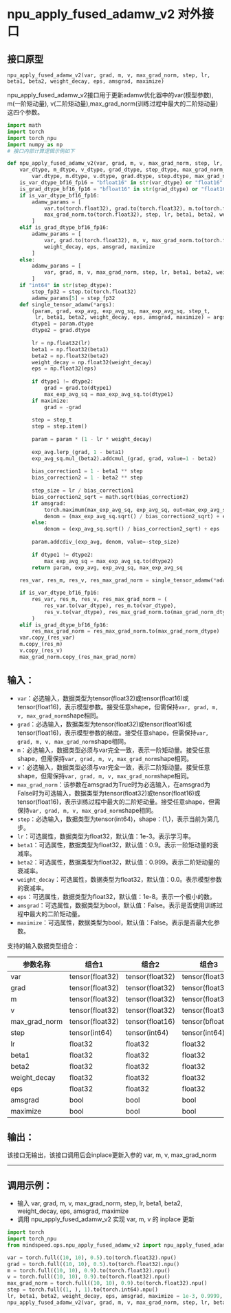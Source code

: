 # npu_apply_fused_adamw_v2 对外接口

## 接口原型
```
npu_apply_fused_adamw_v2(var, grad, m, v, max_grad_norm, step, lr, beta1, beta2, weight_decay, eps, amsgrad, maximize)
```
npu_apply_fused_adamw_v2接口用于更新adamw优化器中的var(模型参数), m(一阶矩动量), v(二阶矩动量),max_grad_norm(训练过程中最大的二阶矩动量)这四个参数。<br>

```python
import math
import torch
import torch_npu
import numpy as np
# 接口内部计算逻辑示例如下  

def npu_apply_fused_adamw_v2(var, grad, m, v, max_grad_norm, step, lr, beta1, beta2, weight_decay, eps, amsgrad, maximize):
    var_dtype, m_dtype, v_dtype, grad_dtype, step_dtype, max_grad_norm_dtype = \
        var.dtype, m.dtype, v.dtype, grad.dtype, step.dtype, max_grad_norm.dtype
    is_var_dtype_bf16_fp16 = "bfloat16" in str(var_dtype) or "float16" in str(var_dtype)
    is_grad_dtype_bf16_fp16 = "bfloat16" in str(grad_dtype) or "float16" in str(grad_dtype)
    if is_var_dtype_bf16_fp16:
        adamw_params = [
            var.to(torch.float32), grad.to(torch.float32), m.to(torch.float32), v.to(torch.float32),
            max_grad_norm.to(torch.float32), step, lr, beta1, beta2, weight_decay, eps, amsgrad, maximize
        ]
    elif is_grad_dtype_bf16_fp16:
        adamw_params = [
            var, grad.to(torch.float32), m, v, max_grad_norm.to(torch.float32), step, lr, beta1, beta2,
            weight_decay, eps, amsgrad, maximize
        ]
    else:
        adamw_params = [
            var, grad, m, v, max_grad_norm, step, lr, beta1, beta2, weight_decay, eps, amsgrad, maximize
        ]
    if "int64" in str(step_dtype):
        step_fp32 = step.to(torch.float32)
        adamw_params[5] = step_fp32
    def single_tensor_adamw(*args):
        (param, grad, exp_avg, exp_avg_sq, max_exp_avg_sq, step_t,
         lr, beta1, beta2, weight_decay, eps, amsgrad, maximize) = args
        dtype1 = param.dtype
        dtype2 = grad.dtype
    
        lr = np.float32(lr)
        beta1 = np.float32(beta1)
        beta2 = np.float32(beta2)
        weight_decay = np.float32(weight_decay)
        eps = np.float32(eps)
    
        if dtype1 != dtype2:
            grad = grad.to(dtype1)
            max_exp_avg_sq = max_exp_avg_sq.to(dtype1)
        if maximize:
            grad = -grad
    
        step = step_t
        step = step.item()
    
        param = param * (1 - lr * weight_decay)
    
        exp_avg.lerp_(grad, 1 - beta1)
        exp_avg_sq.mul_(beta2).addcmul_(grad, grad, value=1 - beta2)
    
        bias_correction1 = 1 - beta1 ** step
        bias_correction2 = 1 - beta2 ** step
    
        step_size = lr / bias_correction1
        bias_correction2_sqrt = math.sqrt(bias_correction2)
        if amsgrad:
            torch.maximum(max_exp_avg_sq, exp_avg_sq, out=max_exp_avg_sq)
            denom = (max_exp_avg_sq.sqrt() / bias_correction2_sqrt) + eps
        else:
            denom = (exp_avg_sq.sqrt() / bias_correction2_sqrt) + eps
    
        param.addcdiv_(exp_avg, denom, value=-step_size)
    
        if dtype1 != dtype2:
            max_exp_avg_sq = max_exp_avg_sq.to(dtype2)
        return param, exp_avg, exp_avg_sq, max_exp_avg_sq
    
    res_var, res_m, res_v, res_max_grad_norm = single_tensor_adamw(*adamw_params)

    if is_var_dtype_bf16_fp16:
        res_var, res_m, res_v, res_max_grad_norm = (
            res_var.to(var_dtype), res_m.to(var_dtype),
            res_v.to(var_dtype), res_max_grad_norm.to(max_grad_norm_dtype)
        )
    elif is_grad_dtype_bf16_fp16:
        res_max_grad_norm = res_max_grad_norm.to(max_grad_norm_dtype)
    var.copy_(res_var)
    m.copy_(res_m)
    v.copy_(res_v)
    max_grad_norm.copy_(res_max_grad_norm)
```

## 输入：
- `var`：必选输入，数据类型为tensor(float32)或tensor(float16)或tensor(float16)，表示模型参数。接受任意shape，但需保持`var, grad, m, v, max_grad_norm`shape相同。
- `grad`：必选输入，数据类型为tensor(float32)或tensor(float16)或tensor(float16)，表示模型参数的梯度。接受任意shape，但需保持`var, grad, m, v, max_grad_norm`shape相同。
- `m`：必选输入，数据类型必须与var完全一致，表示一阶矩动量。接受任意shape，但需保持`var, grad, m, v, max_grad_norm`shape相同。
- `v`：必选输入，数据类型必须与var完全一致，表示二阶矩动量。接受任意shape，但需保持`var, grad, m, v, max_grad_norm`shape相同。
- `max_grad_norm`：该参数在amsgrad为True时为必选输入，在amsgrad为False时为可选输入，数据类型为tensor(float32)或tensor(float16)或tensor(float16)，表示训练过程中最大的二阶矩动量。接受任意shape，但需保持`var, grad, m, v, max_grad_norm`shape相同。
- `step`：必选输入，数据类型为tensor(int64)，shape：(1,)，表示当前为第几步。
- `lr`：可选属性，数据类型为float32，默认值：1e-3。表示学习率。
- `beta1`：可选属性，数据类型为float32，默认值：0.9。表示一阶矩动量的衰减率。
- `beta2`：可选属性，数据类型为float32，默认值：0.999。表示二阶矩动量的衰减率。
- `weight_decay`：可选属性，数据类型为float32，默认值：0.0。表示模型参数的衰减率。
- `eps`：可选属性，数据类型为float32，默认值：1e-8。表示一个极小的数。
- `amsgrad`：可选属性，数据类型为bool，默认值：False。表示是否使用训练过程中最大的二阶矩动量。
- `maximize`：可选属性，数据类型为bool，默认值：False。表示是否最大化参数。


支持的输入数据类型组合：

| 参数名称          | 组合1             | 组合2             | 组合3              | 组合4             | 组合5             | 组合6              | 组合7              | 组合8              | 组合9              | 组合10            | 组合11            | 组合12             | 组合13            | 组合14            | 组合15             | 组合16             | 组合17             | 组合18             | 组合19             | 组合20             | 组合21             | 组合22             | 组合23             | 组合24             | 组合25             | 组合26             | 组合27             |
|---------------|-----------------|-----------------|------------------|-----------------|-----------------|------------------|------------------|------------------|------------------|-----------------|-----------------|------------------|-----------------|-----------------|------------------|------------------|------------------|------------------|------------------|------------------|------------------|------------------|------------------|------------------|------------------|------------------|------------------|
| var           | tensor(float32) | tensor(float32) | tensor(float32)  | tensor(float32) | tensor(float32) | tensor(float32)  | tensor(float32)  | tensor(float32)  | tensor(float32)  | tensor(float16) | tensor(float16) | tensor(float16)  | tensor(float16) | tensor(float16) | tensor(float16)  | tensor(float16)  | tensor(float16)  | tensor(float16)  | tensor(bfloat16) | tensor(bfloat16) | tensor(bfloat16) | tensor(bfloat16) | tensor(bfloat16) | tensor(bfloat16) | tensor(bfloat16) | tensor(bfloat16) | tensor(bfloat16) |
| grad          | tensor(float32) | tensor(float32) | tensor(float32)  | tensor(float16) | tensor(float16) | tensor(float16)  | tensor(bfloat16) | tensor(bfloat16) | tensor(bfloat16) | tensor(float32) | tensor(float32) | tensor(float32)  | tensor(float16) | tensor(float16) | tensor(float16)  | tensor(bfloat16) | tensor(bfloat16) | tensor(bfloat16) | tensor(float32)  | tensor(float32)  | tensor(float32)  | tensor(float16)  | tensor(float16)  | tensor(float16)  | tensor(bfloat16) | tensor(bfloat16) | tensor(bfloat16) |
| m             | tensor(float32) | tensor(float32) | tensor(float32)  | tensor(float32) | tensor(float32) | tensor(float32)  | tensor(float32)  | tensor(float32)  | tensor(float32)  | tensor(float16) | tensor(float16) | tensor(float16)  | tensor(float16) | tensor(float16) | tensor(float16)  | tensor(float16)  | tensor(float16)  | tensor(float16)  | tensor(bfloat16) | tensor(bfloat16) | tensor(bfloat16) | tensor(bfloat16) | tensor(bfloat16) | tensor(bfloat16) | tensor(bfloat16) | tensor(bfloat16) | tensor(bfloat16) |
| v             | tensor(float32) | tensor(float32) | tensor(float32)  | tensor(float32) | tensor(float32) | tensor(float32)  | tensor(float32)  | tensor(float32)  | tensor(float32)  | tensor(float16) | tensor(float16) | tensor(float16)  | tensor(float16) | tensor(float16) | tensor(float16)  | tensor(float16)  | tensor(float16)  | tensor(float16)  | tensor(bfloat16) | tensor(bfloat16) | tensor(bfloat16) | tensor(bfloat16) | tensor(bfloat16) | tensor(bfloat16) | tensor(bfloat16) | tensor(bfloat16) | tensor(bfloat16) |
| max_grad_norm | tensor(float32) | tensor(float16) | tensor(bfloat16) | tensor(float32) | tensor(float16) | tensor(bfloat16) | tensor(float32)  | tensor(float16)  | tensor(bfloat16) | tensor(float32) | tensor(float16) | tensor(bfloat16) | tensor(float32) | tensor(float16) | tensor(bfloat16) | tensor(float32)  | tensor(float16)  | tensor(bfloat16) | tensor(float32)  | tensor(float16)  | tensor(bfloat16) | tensor(float32)  | tensor(float16)  | tensor(bfloat16) | tensor(float32)  | tensor(float16)  | tensor(bfloat16) |
| step          | tensor(int64)   | tensor(int64)   | tensor(int64)    | tensor(int64)   | tensor(int64)   | tensor(int64)    | tensor(int64)    | tensor(int64)    | tensor(int64)    | tensor(int64)   | tensor(int64)   | tensor(int64)    | tensor(int64)   | tensor(int64)   | tensor(int64)    | tensor(int64)    | tensor(int64)    | tensor(int64)    | tensor(int64)    | tensor(int64)    | tensor(int64)    | tensor(int64)    | tensor(int64)    | tensor(int64)    | tensor(int64)    | tensor(int64)    | tensor(int64)    | 
| lr            | float32         | float32         | float32          | float32         | float32         | float32          | float32          | float32          | float32          | float32         | float32         | float32          | float32         | float32         | float32          | float32          | float32          | float32          | float32          | float32          | float32          | float32          | float32          | float32          | float32          | float32          | float32          |
| beta1         | float32         | float32         | float32          | float32         | float32         | float32          | float32          | float32          | float32          | float32         | float32         | float32          | float32         | float32         | float32          | float32          | float32          | float32          | float32          | float32          | float32          | float32          | float32          | float32          | float32          | float32          | float32          |
| beta2         | float32         | float32         | float32          | float32         | float32         | float32          | float32          | float32          | float32          | float32         | float32         | float32          | float32         | float32         | float32          | float32          | float32          | float32          | float32          | float32          | float32          | float32          | float32          | float32          | float32          | float32          | float32          |
| weight_decay  | float32         | float32         | float32          | float32         | float32         | float32          | float32          | float32          | float32          | float32         | float32         | float32          | float32         | float32         | float32          | float32          | float32          | float32          | float32          | float32          | float32          | float32          | float32          | float32          | float32          | float32          | float32          |
| eps           | float32         | float32         | float32          | float32         | float32         | float32          | float32          | float32          | float32          | float32         | float32         | float32          | float32         | float32         | float32          | float32          | float32          | float32          | float32          | float32          | float32          | float32          | float32          | float32          | float32          | float32          | float32          |
| amsgrad       | bool            | bool            | bool             | bool            | bool            | bool             | bool             | bool             | bool             | bool            | bool            | bool             | bool            | bool            | bool             | bool             | bool             | bool             | bool             | bool             | bool             | bool             | bool             | bool             | bool             | bool             | bool             |
| maximize      | bool            | bool            | bool             | bool            | bool            | bool             | bool             | bool             | bool             | bool            | bool            | bool             | bool            | bool            | bool             | bool             | bool             | bool             | bool             | bool             | bool             | bool             | bool             | bool             | bool             | bool             | bool             |


## 输出：
该接口无输出，该接口调用后会inplace更新入参的 var, m, v, max_grad_norm

***
## 调用示例：

- 输入 var, grad, m, v, max_grad_norm, step, lr, beta1, beta2, weight_decay, eps, amsgrad, maximize
- 调用 npu_apply_fused_adamw_v2 实现 var, m, v 的 inplace 更新 

```python
import torch
import torch_npu
from mindspeed.ops.npu_apply_fused_adamw_v2 import npu_apply_fused_adamw_v2

var = torch.full((10, 10), 0.5).to(torch.float32).npu()
grad = torch.full((10, 10), 0.5).to(torch.float32).npu()
m = torch.full((10, 10), 0.9).to(torch.float32).npu()
v = torch.full((10, 10), 0.9).to(torch.float32).npu()
max_grad_norm = torch.full((10, 10), 0.9).to(torch.float32).npu()
step = torch.full((1, ), 1).to(torch.int64).npu()
lr, beta1, beta2, weight_decay, eps, amsgrad, maximize = 1e-3, 0.9999, 0.9999, 0.0, 1e-8, False, False
npu_apply_fused_adamw_v2(var, grad, m, v, max_grad_norm, step, lr, beta1, beta2, weight_decay, eps, amsgrad, maximize)

```
